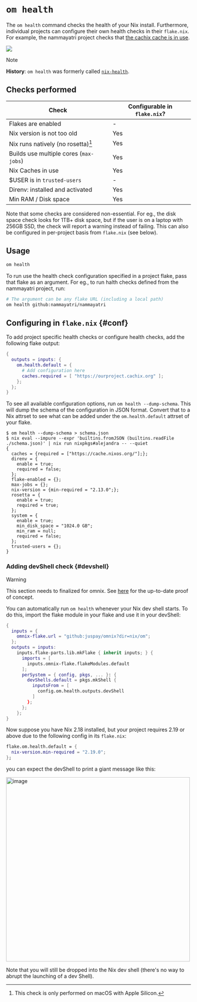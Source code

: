 # `om health`

The `om health` command checks the health of your Nix install. Furthermore, individual projects can configure their own health checks in their `flake.nix`. For example, the nammayatri project checks that [the cachix cache is in use](https://github.com/nammayatri/nammayatri/blob/2201f618af69dc78070fefeb4f082420b1d226cc/flake.nix#L29-L31).


![](https://github.com/juspay/omnix/assets/3998/abbbc54b-d888-42fb-a2a8-31d9ae142d6a)

> [!NOTE]
> **History**: `om health` was formerly called [`nix-health`](https://github.com/juspay/nix-health).

## Checks performed

| Check                                  | Configurable in `flake.nix`? |
| -------------------------------------- | ---------------------------- |
| Flakes are enabled                     | -                            |
| Nix version is not too old             | Yes                          |
| Nix runs natively (no rosetta)[^ros]   | Yes                          |
| Builds use multiple cores (`max-jobs`) | Yes                          |
| Nix Caches in use                      | Yes                          |
| $USER is in `trusted-users`            | -                            |
| Direnv: installed and activated        | Yes                          |
| Min RAM / Disk space                   | Yes                          |

[^ros]: This check is only performed on macOS with Apple Silicon.

Note that some checks are considered non-essential. For eg., the disk space check looks for 1TB+ disk space, but if the user is on a laptop with 256GB SSD, the check will report a warning instead of failing. This can also be configured in per-project basis from `flake.nix` (see below).

## Usage

```bash
om health
```

To run use the health check configuration specified in a project flake, pass that flake as an argument. For eg., to run halth checks defined from the nammayatri project, run:

```bash
# The argument can be any flake URL (including a local path)
om health github:nammayatri/nammayatri
```

## Configuring in `flake.nix` {#conf}

To add project specific health checks or configure health checks, add the following flake output:

```nix
{
  outputs = inputs: {
    om.health.default = {
      # Add configuration here
      caches.required = [ "https://ourproject.cachix.org" ];
    };
  };
}
```

To see all available configuration options, run `om health --dump-schema`. This will dump the schema of the configuration in JSON format. Convert that to a Nix attrset to see what can be added under the `om.health.default` attrset of your flake.

```sh-session
$ om health --dump-schema > schema.json
$ nix eval --impure --expr 'builtins.fromJSON (builtins.readFile ./schema.json)' | nix run nixpkgs#alejandra -- --quiet
{
  caches = {required = ["https://cache.nixos.org/"];};
  direnv = {
    enable = true;
    required = false;
  };
  flake-enabled = {};
  max-jobs = {};
  nix-version = {min-required = "2.13.0";};
  rosetta = {
    enable = true;
    required = true;
  };
  system = {
    enable = true;
    min_disk_space = "1024.0 GB";
    min_ram = null;
    required = false;
  };
  trusted-users = {};
}
```

### Adding devShell check {#devshell}

> [!WARNING]
> This section needs to finalized for omnix. See [here](https://github.com/srid/haskell-template/pull/139/files) for the up-to-date proof of concept.

You can automatically run `om health` whenever your Nix dev shell starts. To do this, import the flake module in your flake and use it in your devShell:

```nix
{
  inputs = {
    omnix-flake.url = "github:juspay/omnix?dir=nix/om";
  };
  outputs = inputs:
    inputs.flake-parts.lib.mkFlake { inherit inputs; } {
      imports = [
        inputs.omnix-flake.flakeModules.default
      ];
      perSystem = { config, pkgs, ... }: {
        devShells.default = pkgs.mkShell {
          inputsFrom = [
            config.om.health.outputs.devShell
          ]
        };
      };
    };
}
```

Now suppose you have Nix 2.18 installed, but your project requires 2.19 or above due to the following config in its `flake.nix`:

```nix
flake.om.health.default = {
  nix-version.min-required = "2.19.0";
};
```

you can expect the devShell to print a giant message like this:

<img width="501" alt="image" src="https://github.com/juspay/nix-health/assets/3998/9f3b3141-611f-484f-b897-3e375c02dff5">

Note that you will still be dropped into the Nix dev shell (there's no way to abrupt the launching of a dev Shell).
